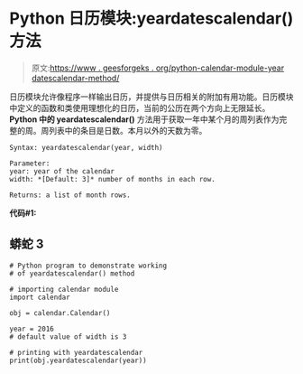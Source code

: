 # Python 日历模块:yeardatescalendar()方法

> 原文:[https://www . geesforgeks . org/python-calendar-module-year datescalendar-method/](https://www.geeksforgeeks.org/python-calendar-module-yeardatescalendar-method/)

日历模块允许像程序一样输出日历，并提供与日历相关的附加有用功能。日历模块中定义的函数和类使用理想化的日历，当前的公历在两个方向上无限延长。
**Python 中的 yeardatescalendar()** 方法用于获取一年中某个月的周列表作为完整的周。周列表中的条目是日数。本月以外的天数为零。

```
Syntax: yeardatescalendar(year, width)

Parameter: 
year: year of the calendar
width: *[Default: 3]* number of months in each row. 

Returns: a list of month rows.
```

**代码#1:**

## 蟒蛇 3

```
# Python program to demonstrate working
# of yeardatescalendar() method

# importing calendar module
import calendar

obj = calendar.Calendar()

year = 2016
# default value of width is 3

# printing with yeardatescalendar
print(obj.yeardatescalendar(year))
```